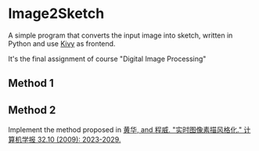 # Image2Sketch

A simple program that converts the input image into sketch, written in Python and use [Kivy](https://github.com/kivy/kivy) as frontend.

It's the final assignment of course "Digital Image Processing"

## Method 1

## Method 2

Implement the method proposed in [黄华, and 程威. "实时图像素描风格化." 计算机学报 32.10 (2009): 2023-2029.](http://cjc.ict.ac.cn/quanwenjiansuo/2009-10/hh.pdf)
